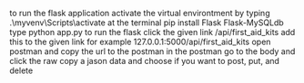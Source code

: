 to run the flask application 
activate the virtual environtment by typing .\myvenv\Scripts\activate at the terminal
pip install Flask Flask-MySQLdb
type python app.py to run the flask
click the given link 
/api/first_aid_kits add this to the given link
for example 127.0.0.1:5000/api/first_aid_kits
open postman and copy the url to the postman
in the postman go to the body and click the raw
copy a jason data and choose if you want to post, put, and delete
